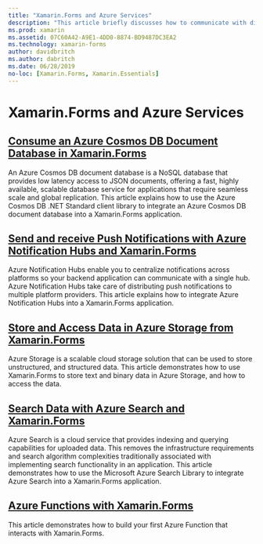 ```yaml
---
title: "Xamarin.Forms and Azure Services"
description: "This article briefly discusses how to communicate with different Azure services from Xamarin.Forms applications."
ms.prod: xamarin
ms.assetid: 07C60A42-A9E1-4DD0-8874-BD9487DC3EA2
ms.technology: xamarin-forms
author: davidbritch
ms.author: dabritch
ms.date: 06/28/2019
no-loc: [Xamarin.Forms, Xamarin.Essentials]
---
```


# Xamarin.Forms and Azure Services

## [Consume an Azure Cosmos DB Document Database in Xamarin.Forms](azure-cosmosdb.md)

An Azure Cosmos DB document database is a NoSQL database that provides low latency access to JSON documents, offering a fast, highly available, scalable database service for applications that require seamless scale and global replication. This article explains how to use the Azure Cosmos DB .NET Standard client library to integrate an Azure Cosmos DB document database into a Xamarin.Forms application.

## [Send and receive Push Notifications with Azure Notification Hubs and Xamarin.Forms](/azure/developer/mobile-apps/notification-hubs-backend-service-xamarin-forms)

Azure Notification Hubs enable you to centralize notifications across platforms so your backend application can communicate with a single hub. Azure Notification Hubs take care of distributing push notifications to multiple platform providers. This article explains how to integrate Azure Notification Hubs into a Xamarin.Forms application.

## [Store and Access Data in Azure Storage from Xamarin.Forms](azure-storage.md)

Azure Storage is a scalable cloud storage solution that can be used to store unstructured, and structured data. This article demonstrates how to use Xamarin.Forms to store text and binary data in Azure Storage, and how to access the data.

## [Search Data with Azure Search and Xamarin.Forms](azure-search.md)

Azure Search is a cloud service that provides indexing and querying capabilities for uploaded data. This removes the infrastructure requirements and search algorithm complexities traditionally associated with implementing search functionality in an application. This article demonstrates how to use the Microsoft Azure Search Library to integrate Azure Search into a Xamarin.Forms application.

## [Azure Functions with Xamarin.Forms](azure-functions.md)

This article demonstrates how to build your first Azure Function that interacts with Xamarin.Forms.
